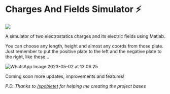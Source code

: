 # Charges And Fields Simulator :zap:

![](https://img.shields.io/github/license/kapigoku/Charges-And-Fields-Simulator)

A simulator of two electrostatics charges and its electric fields using Matlab.

You can choose any length, height and almost any coords from those plate. Just remember to put the positive plate to the left and the negative plate to the right, like these...

![WhatsApp Image 2023-05-02 at 13 06 25](https://github.com/kapigoku/Charges-And-Fields-Simulator/assets/84547429/e5b9e5ef-2935-43f2-a1d6-8970e3e39cd4)

Coming soon more updates, improvements and features!

*P.D. Thanks to [/spobletet](https://github.com/spobletet) for helping me creating the project bases*
